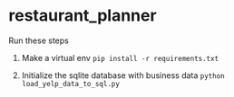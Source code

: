 # restaurant_planner

Run these steps 

1. Make a virtual env `pip install -r requirements.txt`

2. Initialize the sqlite database with business data `python load_yelp_data_to_sql.py`